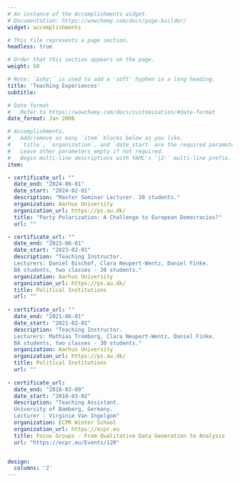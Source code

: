 ```yaml
---
# An instance of the Accomplishments widget.
# Documentation: https://wowchemy.com/docs/page-builder/
widget: accomplishments

# This file represents a page section.
headless: true

# Order that this section appears on the page.
weight: 50

# Note: `&shy;` is used to add a 'soft' hyphen in a long heading.
title: 'Teaching Experiences'
subtitle:

# Date format
#   Refer to https://wowchemy.com/docs/customization/#date-format
date_format: Jan 2006

# Accomplishments.
#   Add/remove as many `item` blocks below as you like.
#   `title`, `organization`, and `date_start` are the required parameters.
#   Leave other parameters empty if not required.
#   Begin multi-line descriptions with YAML's `|2-` multi-line prefix.
item:

- certificate_url: ""
  date_end: "2024-06-01"
  date_start: "2024-02-01"
  description: "Master Seminar Lecturer. 20 students."
  organization: Aarhus University
  organization_url: https://ps.au.dk/
  title: "Party Polarization: A Challenge to European Democracies?"
  url: ""

- certificate_url: ""
  date_end: "2023-06-01"
  date_start: "2023-02-01"
  description: "Teaching Instructor.
  Lecturers: Daniel Bischof, Clara Neupert-Wentz, Daniel Finke. 
  BA students, two classes - 30 students."
  organization: Aarhus University
  organization_url: https://ps.au.dk/
  title: Political Institutions
  url: ""
  
- certificate_url: ""
  date_end: "2021-06-01"
  date_start: "2021-02-01"
  description: "Teaching Instructor.
  Lecturers: Mathias Tromborg, Clara Neupert-Wentz, Daniel Finke. 
  BA students, two classes - 30 students."
  organization: Aarhus University
  organization_url: https://ps.au.dk/
  title: Political Institutions
  url: ""
  
- certificate_url:
  date_end: "2018-03-09"
  date_start: "2018-03-02"
  description: "Teaching Assistant.
  University of Bamberg, Germany.
  Lecturer : Virginie Van Ingelgom"
  organization: ECPR Winter School
  organization_url: https://ecpr.eu
  title: Focus Groups - From Qualitative Data Generation to Analysis
  url: "https://ecpr.eu/Events/120"


design:
  columns: '2' 
---
```


